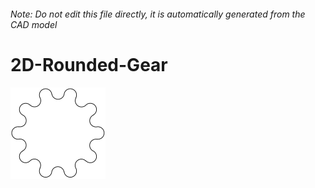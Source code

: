###### Note: Do not edit this file directly, it is automatically generated from the CAD model

# 2D-Rounded-Gear

![](/project.svg)



 

